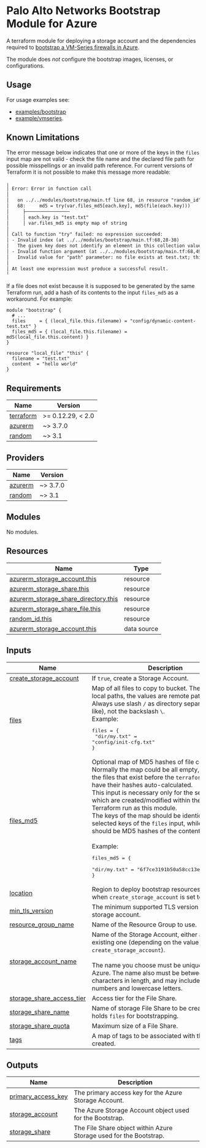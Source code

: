# Palo Alto Networks Bootstrap Module for Azure

A terraform module for deploying a storage account and the dependencies required
to [bootstrap a VM-Series firewalls in Azure](https://docs.paloaltonetworks.com/vm-series/9-1/vm-series-deployment/bootstrap-the-vm-series-firewall/bootstrap-the-vm-series-firewall-in-azure.html#idd51f75b8-e579-44d6-a809-2fafcfe4b3b6).

The module does *not* configure the bootstrap images, licenses, or configurations.

## Usage

For usage examples see:
* [examples/bootstrap](../../examples/bootstrap/README.md)
* [example/vmseries](../../examples/vmseries/README.md).

## Known Limitations

The error message below indicates that one or more of the keys in the `files` input map are not valid - check the file name and the declared file path for possible misspellings or an invalid path reference.
For current versions of Terraform it is not possible to make this message more readable:

```txt
╷
│ Error: Error in function call
│
│   on ../../modules/bootstrap/main.tf line 68, in resource "random_id" "this":
│   68:     md5 = try(var.files_md5[each.key], md5(file(each.key)))
│     ├────────────────
│     │ each.key is "test.txt"
│     │ var.files_md5 is empty map of string
│
│ Call to function "try" failed: no expression succeeded:
│ - Invalid index (at ../../modules/bootstrap/main.tf:68,28-38)
│   The given key does not identify an element in this collection value.
│ - Invalid function argument (at ../../modules/bootstrap/main.tf:68,49-57)
│   Invalid value for "path" parameter: no file exists at test.txt; this function works only with files that are distributed as part of the configuration source code, so if this file will be created by a resource in this configuration you must instead obtain this result from an attribute of that resource.
│
│ At least one expression must produce a successful result.
╵
```

If a file does not exist because it is supposed to be generated by the same Terraform run, add a hash of its contents to
the input `files_md5` as a workaround. For example:

```hcl2
module "bootstrap" {
  # ...
  files     = { (local_file.this.filename) = "config/dynamic-content-test.txt" }
  files_md5 = { (local_file.this.filename) = md5(local_file.this.content) }
}

resource "local_file" "this" {
  filename = "test.txt"
  content  = "hello world"
}
```

<!-- BEGINNING OF PRE-COMMIT-TERRAFORM DOCS HOOK -->
## Requirements

| Name | Version |
|------|---------|
| <a name="requirement_terraform"></a> [terraform](#requirement\_terraform) | >= 0.12.29, < 2.0 |
| <a name="requirement_azurerm"></a> [azurerm](#requirement\_azurerm) | ~> 3.7.0 |
| <a name="requirement_random"></a> [random](#requirement\_random) | ~> 3.1 |

## Providers

| Name | Version |
|------|---------|
| <a name="provider_azurerm"></a> [azurerm](#provider\_azurerm) | ~> 3.7.0 |
| <a name="provider_random"></a> [random](#provider\_random) | ~> 3.1 |

## Modules

No modules.

## Resources

| Name | Type |
|------|------|
| [azurerm_storage_account.this](https://registry.terraform.io/providers/hashicorp/azurerm/latest/docs/resources/storage_account) | resource |
| [azurerm_storage_share.this](https://registry.terraform.io/providers/hashicorp/azurerm/latest/docs/resources/storage_share) | resource |
| [azurerm_storage_share_directory.this](https://registry.terraform.io/providers/hashicorp/azurerm/latest/docs/resources/storage_share_directory) | resource |
| [azurerm_storage_share_file.this](https://registry.terraform.io/providers/hashicorp/azurerm/latest/docs/resources/storage_share_file) | resource |
| [random_id.this](https://registry.terraform.io/providers/hashicorp/random/latest/docs/resources/id) | resource |
| [azurerm_storage_account.this](https://registry.terraform.io/providers/hashicorp/azurerm/latest/docs/data-sources/storage_account) | data source |

## Inputs

| Name | Description | Type | Default | Required |
|------|-------------|------|---------|:--------:|
| <a name="input_create_storage_account"></a> [create\_storage\_account](#input\_create\_storage\_account) | If `true`, create a Storage Account. | `bool` | `true` | no |
| <a name="input_files"></a> [files](#input\_files) | Map of all files to copy to bucket. The keys are local paths, the values are remote paths.<br>Always use slash `/` as directory separator (unix-like), not the backslash `\`.<br>Example:<pre>files = {<br>  "dir/my.txt" = "config/init-cfg.txt"<br>}</pre> | `map(string)` | `{}` | no |
| <a name="input_files_md5"></a> [files\_md5](#input\_files\_md5) | Optional map of MD5 hashes of file contents.<br>Normally the map could be all empty, because all the files that exist before the `terraform apply` will have their hashes auto-calculated.<br>This input is necessary only for the selected files which are created/modified within the same Terraform run as this module.<br>The keys of the map should be identical with selected keys of the `files` input, while the values should be MD5 hashes of the contents of that file.<br><br>Example:<pre>files_md5 = {<br>    "dir/my.txt" = "6f7ce3191b50a58cc13e751a8f7ae3fd"<br>}</pre> | `map(string)` | `{}` | no |
| <a name="input_location"></a> [location](#input\_location) | Region to deploy bootstrap resources. Ignored when `create_storage_account` is set to `false`. | `string` | `null` | no |
| <a name="input_min_tls_version"></a> [min\_tls\_version](#input\_min\_tls\_version) | The minimum supported TLS version for the storage account. | `string` | `"TLS1_2"` | no |
| <a name="input_resource_group_name"></a> [resource\_group\_name](#input\_resource\_group\_name) | Name of the Resource Group to use. | `string` | n/a | yes |
| <a name="input_storage_account_name"></a> [storage\_account\_name](#input\_storage\_account\_name) | Name of the Storage Account, either a new or an existing one (depending on the value of `create_storage_account`).<br><br>The name you choose must be unique across Azure. The name also must be between 3 and 24 characters in length, and may include only numbers and lowercase letters. | `string` | n/a | yes |
| <a name="input_storage_share_access_tier"></a> [storage\_share\_access\_tier](#input\_storage\_share\_access\_tier) | Access tier for the File Share. | `string` | `"Cool"` | no |
| <a name="input_storage_share_name"></a> [storage\_share\_name](#input\_storage\_share\_name) | Name of storage File Share to be created that holds `files` for bootstrapping. | `string` | n/a | yes |
| <a name="input_storage_share_quota"></a> [storage\_share\_quota](#input\_storage\_share\_quota) | Maximum size of a File Share. | `number` | `50` | no |
| <a name="input_tags"></a> [tags](#input\_tags) | A map of tags to be associated with the resources created. | `map(string)` | `{}` | no |

## Outputs

| Name | Description |
|------|-------------|
| <a name="output_primary_access_key"></a> [primary\_access\_key](#output\_primary\_access\_key) | The primary access key for the Azure Storage Account. |
| <a name="output_storage_account"></a> [storage\_account](#output\_storage\_account) | The Azure Storage Account object used for the Bootstrap. |
| <a name="output_storage_share"></a> [storage\_share](#output\_storage\_share) | The File Share object within Azure Storage used for the Bootstrap. |
<!-- END OF PRE-COMMIT-TERRAFORM DOCS HOOK -->
